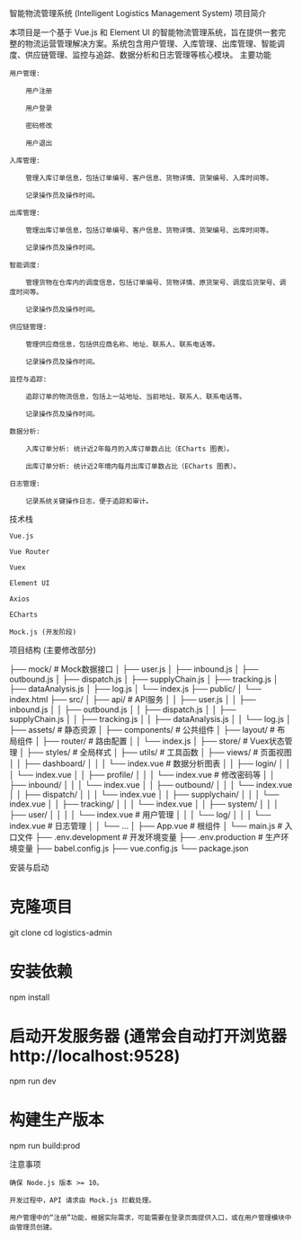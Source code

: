 智能物流管理系统 (Intelligent Logistics Management System)
项目简介

本项目是一个基于 Vue.js 和 Element UI 的智能物流管理系统，旨在提供一套完整的物流运营管理解决方案。系统包含用户管理、入库管理、出库管理、智能调度、供应链管理、监控与追踪、数据分析和日志管理等核心模块。
主要功能

    用户管理:

        用户注册

        用户登录

        密码修改

        用户退出

    入库管理:

        管理入库订单信息，包括订单编号、客户信息、货物详情、货架编号、入库时间等。

        记录操作员及操作时间。

    出库管理:

        管理出库订单信息，包括订单编号、客户信息、货物详情、货架编号、出库时间等。

        记录操作员及操作时间。

    智能调度:

        管理货物在仓库内的调度信息，包括订单编号、货物详情、原货架号、调度后货架号、调度时间等。

        记录操作员及操作时间。

    供应链管理:

        管理供应商信息，包括供应商名称、地址、联系人、联系电话等。

        记录操作员及操作时间。

    监控与追踪:

        追踪订单的物流信息，包括上一站地址、当前地址、联系人、联系电话等。

        记录操作员及操作时间。

    数据分析:

        入库订单分析: 统计近2年每月的入库订单数占比（ECharts 图表）。

        出库订单分析: 统计近2年境内每月出库订单数占比（ECharts 图表）。

    日志管理:

        记录系统关键操作日志，便于追踪和审计。

技术栈

    Vue.js

    Vue Router

    Vuex

    Element UI

    Axios

    ECharts

    Mock.js (开发阶段)

项目结构 (主要修改部分)

├── mock/                     # Mock数据接口
│   ├── user.js
│   ├── inbound.js
│   ├── outbound.js
│   ├── dispatch.js
│   ├── supplyChain.js
│   ├── tracking.js
│   ├── dataAnalysis.js
│   ├── log.js
│   └── index.js
├── public/
│   └── index.html
├── src/
│   ├── api/                  # API服务
│   │   ├── user.js
│   │   ├── inbound.js
│   │   ├── outbound.js
│   │   ├── dispatch.js
│   │   ├── supplyChain.js
│   │   ├── tracking.js
│   │   ├── dataAnalysis.js
│   │   └── log.js
│   ├── assets/               # 静态资源
│   ├── components/           # 公共组件
│   ├── layout/               # 布局组件
│   ├── router/               # 路由配置
│   │   └── index.js
│   ├── store/                # Vuex状态管理
│   ├── styles/               # 全局样式
│   ├── utils/                # 工具函数
│   ├── views/                # 页面视图
│   │   ├── dashboard/
│   │   │   └── index.vue     # 数据分析图表
│   │   ├── login/
│   │   │   └── index.vue
│   │   ├── profile/
│   │   │   └── index.vue     # 修改密码等
│   │   ├── inbound/
│   │   │   └── index.vue
│   │   ├── outbound/
│   │   │   └── index.vue
│   │   ├── dispatch/
│   │   │   └── index.vue
│   │   ├── supplychain/
│   │   │   └── index.vue
│   │   ├── tracking/
│   │   │   └── index.vue
│   │   ├── system/
│   │   │   ├── user/
│   │   │   │   └── index.vue # 用户管理
│   │   │   └── log/
│   │   │       └── index.vue # 日志管理
│   │   └── ...
│   ├── App.vue               # 根组件
│   └── main.js               # 入口文件
├── .env.development          # 开发环境变量
├── .env.production           # 生产环境变量
├── babel.config.js
├── vue.config.js
└── package.json

安装与启动

# 克隆项目
git clone <your-repository-url>
cd logistics-admin

# 安装依赖
npm install

# 启动开发服务器 (通常会自动打开浏览器 http://localhost:9528)
npm run dev

# 构建生产版本
npm run build:prod

注意事项

    确保 Node.js 版本 >= 10。

    开发过程中，API 请求由 Mock.js 拦截处理。

    用户管理中的“注册”功能，根据实际需求，可能需要在登录页面提供入口，或在用户管理模块中由管理员创建。